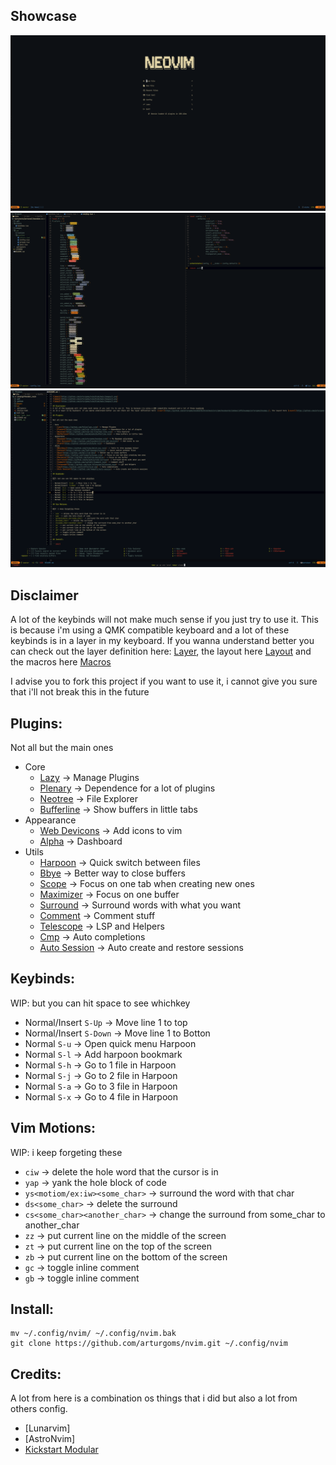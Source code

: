 ## Showcase

![demo1](https://github.com/arturgoms/nvim/blob/v2.0/images/1.png)
![demo2](https://github.com/arturgoms/nvim/blob/v2.0/images/2.png)
![demo3](https://github.com/arturgoms/nvim/blob/v2.0/images/3.png)

## Disclaimer
A lot of the keybinds will not make much sense if you just try to use it. This is because i'm using a QMK compatible keyboard and a lot of these keybinds
is in a layer in my keyboard. If you wanna understand better you can check out the layer definition here: [Layer](https://github.com/arturgoms/keyboards/blob/main/src/qmk/keyboards/idobao/id75/keymaps/arturgoms/keymap.c), the layout here [Layout](https://github.com/arturgoms/keyboards/blob/main/src/qmk/users/arturgoms/definitions/keymap_blocks.h) and the macros here [Macros](https://github.com/arturgoms/keyboards/blob/e39ecd8037dd40efd1e9938310c34aa21b97ec80/src/qmk/users/arturgoms/features/macros.c#L328)

I advise you to fork this project if you want to use it, i cannot give you sure that i'll not break this in the future
## Plugins:

Not all but the main ones

- Core
  - [Lazy](https://github.com/folke/lazy.nvim) -> Manage Plugins
  - [Plenary](https://github.com/nvim-lua/plenary.nvim) -> Dependence for a lot of plugins
  - [Neotree](https://github.com/nvim-neo-tree/neo-tree.nvim) -> File Explorer
  - [Bufferline](https://github.com/akinsho/bufferline.nvim) -> Show buffers in little tabs
- Appearance
  - [Web Devicons](https://github.com/kyazdani42/nvim-web-devicons) -> Add icons to vim
  - [Alpha](https://github.com/goolord/alpha-nvim) -> Dashboard
- Utils
  - [Harpoon](https://github.com/ThePrimeagen/harpoon) -> Quick switch between files
  - [Bbye](https://github.com/moll/vim-bbye) -> Better way to close buffers
  - [Scope](https://github.com/tiagovla/scope.nvim) -> Focus on one tab when creating new ones
  - [Maximizer](https://github.com/szw/vim-maximizer) -> Focus on one buffer
  - [Surround](https://github.com/kylechui/nvim-surround) -> Surround words with what you want
  - [Comment](https://github.com/numToStr/Comment.nvim) -> Comment stuff
  - [Telescope](https://github.com/nvim-telescope/telescope.nvim) -> LSP and Helpers
  - [Cmp](https://github.com/hrsh7th/nvim-cmp) -> Auto completions
  - [Auto Session](https://github.com/rmagatti/auto-session) -> Auto create and restore sessions

## Keybinds:

WIP: but you can hit space to see whichkey

- Normal/Insert `S-Up` -> Move line 1 to top
- Normal/Insert `S-Down` -> Move line 1 to Botton
- Normal `S-u` -> Open quick menu Harpoon
- Normal `S-l` -> Add harpoon bookmark
- Normal `S-h` -> Go to 1 file in Harpoon
- Normal `S-j` -> Go to 2 file in Harpoon
- Normal `S-a` -> Go to 3 file in Harpoon
- Normal `S-x` -> Go to 4 file in Harpoon

## Vim Motions:

WIP: i keep forgeting these

- `ciw` -> delete the hole word that the cursor is in
- `yap` -> yank the hole block of code
- `ys<motiom/ex:iw><some_char>` -> surround the word with that char
- `ds<some_char>` -> delete the surround
- `cs<some_char><another_char>` -> change the surround from some_char to another_char
- `zz` -> put current line on the middle of the screen
- `zt` -> put current line on the top of the screen
- `zb` -> put current line on the bottom of the screen
- `gc` -> toggle inline comment
- `gb` -> toggle inline comment

## Install:

```shell
mv ~/.config/nvim/ ~/.config/nvim.bak
git clone https://github.com/arturgoms/nvim.git ~/.config/nvim
```
## Credits:

A lot from here is a combination os things that i did but also a lot from others config.

- [Lunarvim]
- [AstroNvim]
- [Kickstart Modular](https://github.com/dam9000/kickstart-modular.nvim)

